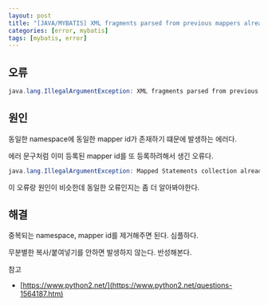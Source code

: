 ```yaml
---
layout: post
title: "[JAVA/MYBATIS] XML fragments parsed from previous mappers already contains value for 에러"
categories: [error, mybatis]
tags: [mybatis, error]
---
```



## 오류
```java
java.lang.IllegalArgumentException: XML fragments parsed from previous mappers already contains value for com.my.dao.select
```

## 원인

동일한 namespace에 동일한 mapper id가 존재하기 떄문에 발생하는 에러다.

에러 문구처럼 이미 등록된 mapper id를 또 등록하려해서 생긴 오류다. 


```java
java.lang.IllegalArgumentException: Mapped Statements collection already contains value for
```

이 오류랑 원인이 비슷한데 동일한 오류인지는 좀 더 알아봐야한다.


## 해결


중복되는 namespace, mapper id를 제거해주면 된다. 심플하다.

무분별한 복사/붙여넣기를 안하면 발생하지 않는다. 반성해본다.


참고

- [https://www.python2.net/](https://www.python2.net/questions-1564187.htm)
